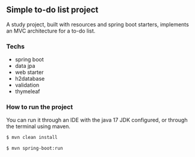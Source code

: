 ## Simple to-do list project

A study project, built with resources and spring boot starters, implements an MVC architecture for a to-do list.

### Techs
- spring boot
- data jpa
- web starter
- h2database
- validation
- thymeleaf

### How to run the project

You can run it through an IDE with the java 17 JDK configured, or through the terminal using maven.

```bash
$ mvn clean install

$ mvn spring-boot:run
```
